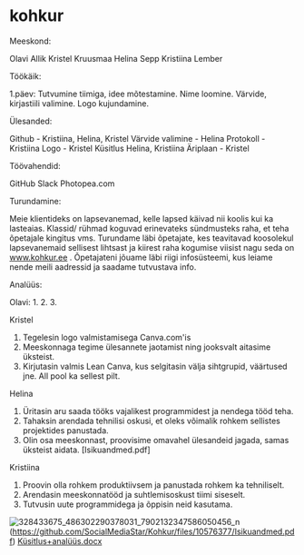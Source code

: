 # kohkur
Meeskond:

Olavi Allik
Kristel Kruusmaa
Helina Sepp
Kristiina Lember

Töökäik:

1.päev: Tutvumine tiimiga, idee mõtestamine. Nime loomine. Värvide, kirjastiili valimine. Logo kujundamine. 

Ülesanded:

Github - Kristiina, Helina, Kristel
Värvide valimine - Helina
Protokoll - Kristiina
Logo - Kristel
Küsitlus Helina, Kristiina
Äriplaan - Kristel

Töövahendid:

 GitHub
 Slack
 Photopea.com
  
Turundamine:
  
Meie klientideks on lapsevanemad, kelle lapsed käivad nii koolis kui ka lasteaias. Klassid/ rühmad koguvad erinevateks sündmusteks raha, et teha õpetajale kingitus vms. Turundame läbi õpetajate, kes teavitavad koosolekul lapsevanemaid sellisest lihtsast ja kiirest raha kogumise viisist nagu seda on www.kohkur.ee . Õpetajateni jõuame läbi riigi infosüsteemi, kus leiame nende meili aadressid ja saadame tutvustava info. 
 
 Analüüs:
 
 Olavi:
 1.
 2.
 3.
 
 Kristel
 1. Tegelesin logo valmistamisega Canva.com'is
 2. Meeskonnaga tegime ülesannete jaotamist ning jooksvalt aitasime üksteist.
 3. Kirjutasin valmis Lean Canva, kus selgitasin välja sihtgrupid, väärtused jne. All pool ka sellest pilt. 
 
 Helina
 1. Üritasin aru saada tööks vajalikest programmidest ja nendega tööd teha.
 2. Tahaksin arendada tehnilisi oskusi, et oleks võimalik rohkem sellistes projektides panustada.
 3. Olin osa meeskonnast, proovisime omavahel ülesandeid jagada, samas üksteist aidata. [Isikuandmed.pdf]

 
 Kristiina
 1. Proovin olla rohkem produktiivsem ja panustada rohkem ka tehniliselt.
 2. Arendasin meeskonnatööd ja suhtlemisoskust tiimi siseselt.
 3. Tutvusin uute programmidega ja õppisin neid kasutama.
 
 
 ![328433675_486302290378031_7902132347586050456_n](https://user-images.githubusercontent.com/124128712/216337884-1cb338d5-43e5-465f-aa90-4f6246869168.jpg)
(https://github.com/SocialMediaStar/Kohkur/files/10576377/Isikuandmed.pdf)
[Küsitlus+analüüs.docx](https://github.com/SocialMediaStar/Kohkur/files/10576786/Kusitlus%2Banaluus.docx)

